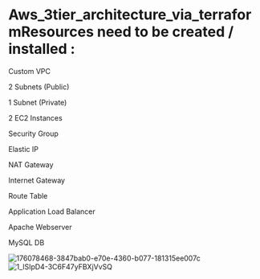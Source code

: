 # Aws_3tier_architecture_via_terraformResources need to be created / installed :
Custom VPC

2 Subnets (Public)

1 Subnet (Private)

2 EC2 Instances

Security Group

Elastic IP

NAT Gateway

Internet Gateway

Route Table

Application Load Balancer

Apache Webserver

MySQL DB



![176078468-3847bab0-e70e-4360-b077-181315ee007c](https://user-images.githubusercontent.com/129292821/231991115-5718ad57-7aaf-4b76-a793-7495758ea21b.png)
![1_lSIpD4-3C6F47yFBXjVvSQ](https://user-images.githubusercontent.com/129292821/231992190-d6f4e4ea-e798-4a10-9e4d-055ad1d6c86d.png)
